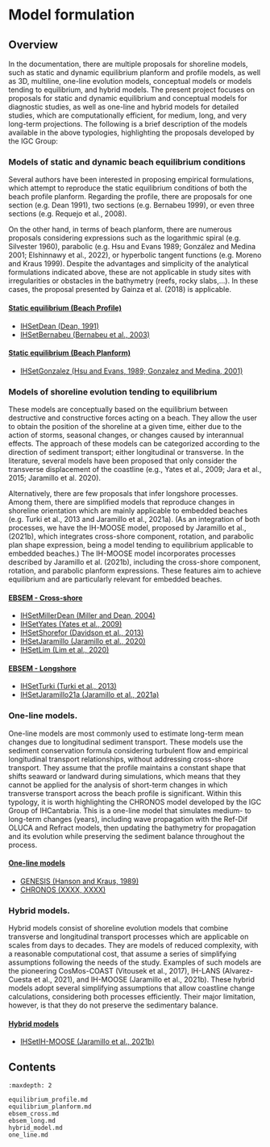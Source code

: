 # Model formulation

## Overview

In the documentation, there are multiple proposals for shoreline models, such as static and dynamic equilibrium planform and profile models, as well as 3D, multiline, one-line evolution models, conceptual models or models tending to equilibrium, and hybrid models. The present project focuses on proposals for static and dynamic equilibrium and conceptual models for diagnostic studies, as well as one-line and hybrid models for detailed studies, which are computationally efficient, for medium, long, and very long-term projections. The following is a brief description of the models available in the above typologies, highlighting the proposals developed by the IGC Group:

### Models of static and dynamic beach equilibrium conditions

Several authors have been interested in proposing empirical formulations, which attempt to reproduce the static equilibrium conditions of both the beach profile planform. Regarding the profile, there are proposals for one section (e.g. Dean 1991), two sections (e.g. Bernabeu 1999), or even three sections (e.g. Requejo et al., 2008).

On the other hand, in terms of beach planform, there are numerous proposals considering expressions such as the logarithmic spiral (e.g. Silvester 1960), parabolic (e.g. Hsu and Evans 1989; González and Medina 2001; Elshinnawy et al., 2022), or hyperbolic tangent functions (e.g. Moreno and Kraus 1999). Despite the advantages and simplicity of the analytical formulations indicated above, these are not applicable in study sites with irregularities or obstacles in the bathymetry (reefs, rocky slabs,...). In these cases, the proposal presented by Gainza et al. (2018) is applicable.

#### [Static equilibrium (Beach Profile)](equilibrium_profile.md#static-equilibrium-beach-profile)
- [IHSetDean (Dean, 1991)](equilibrium_profile.md#ihsetdean-dean-1991)
- [IHSetBernabeu (Bernabeu et al., 2003)](equilibrium_profile.md#ihsetbernabeu-bernabeu-et-al-2003)

#### [Static equilibrium (Beach Planform)](equilibrium_planform.md#static-equilibrium-beach-planform)
- [IHSetGonzalez (Hsu and Evans, 1989; Gonzalez and Medina, 2001)](equilibrium_planform.md#ihsetgonzalez-hsu-and-evans-1989-gonzalez-and-medina-2001)

### Models of shoreline evolution tending to equilibrium

These models are conceptually based on the equilibrium between destructive and constructive forces acting on a beach. They allow the user to obtain the position of the shoreline at a given time, either due to the action of storms, seasonal changes, or changes caused by interannual effects. The approach of these models can be categorized according to the direction of sediment transport; either longitudinal or transverse. In the literature, several models have been proposed that only consider the transverse displacement of the coastline (e.g., Yates et al., 2009; Jara et al., 2015; Jaramillo et al. 2020).

Alternatively, there are few proposals that infer longshore processes. Among them, there are simplified models that reproduce changes in shoreline orientation which are mainly applicable to embedded beaches (e.g. Turki et al., 2013 and Jaramillo et al., 2021a). (As an integration of both processes, we have the IH-MOOSE model, proposed by Jaramillo et al., (2021b), which integrates cross-shore component, rotation, and parabolic plan shape expression, being a model tending to equilibrium applicable to embedded beaches.) 
The IH-MOOSE model incorporates processes described by Jaramillo et al. (2021b), including the cross-shore component, rotation, and parabolic planform expressions. These features aim to achieve equilibrium and are particularly relevant for embedded beaches.

#### [EBSEM - Cross-shore](ebsem_cross.md#equilibrium-based-shoreline-evolution-models-ebsem---cross-shore)
- [IHSetMillerDean (Miller and Dean, 2004)](ebsem_cross.md#ihsetmillerdean-miller-and-dean-2004)
- [IHSetYates (Yates et al., 2009)](ebsem_cross.md#ihsetyates-yates-et-al-2009)
- [IHSetShorefor (Davidson et al., 2013)](ebsem_cross.md#ihsetshorefor-davidson-et-al-2013)
- [IHSetJaramillo (Jaramillo et al., 2020)](ebsem_cross.md#ihsetjaramillo-jaramillo-et-al-2020)
- [IHSetLim (Lim et al., 2020)](ebsem_cross.md#ihsetlim-lim-et-al-2020)

#### [EBSEM - Longshore](ebsem_long.md#equilibrium-based-shoreline-evolution-models-ebsem---longshore)
- [IHSetTurki (Turki et al., 2013)](ebsem_long.md#ihsetturki-turki-et-al-2013)
- [IHSetJaramillo21a (Jaramillo et al., 2021a)](ebsem_long.md#ihsetjaramillo21a-jaramillo-et-al-2021a)


### One-line models.

One-line models are most commonly used to estimate long-term mean changes due to longitudinal sediment transport. These models use the sediment conservation formula considering turbulent flow and empirical longitudinal transport relationships, without addressing cross-shore transport. They assume that the profile maintains a constant shape that shifts seaward or landward during simulations, which means that they cannot be applied for the analysis of short-term changes in which transverse transport across the beach profile is significant. Within this typology, it is worth highlighting the CHRONOS model developed by the IGC Group of IHCantabria. This is a one-line model that simulates medium- to long-term changes (years), including wave propagation with the Ref-Dif OLUCA and Refract models, then updating the bathymetry for propagation and its evolution while preserving the sediment balance throughout the process.


#### [One-line models](one_line.md#one-line-models)
- [GENESIS (Hanson and Kraus, 1989)](one_line.md#genesis-hanson-and-kraus-1989)
- [CHRONOS (XXXX, XXXX)](one_line.md#chronos-xxxx-xxxx)

### Hybrid models.

Hybrid models consist of shoreline evolution models that combine transverse and longitudinal transport processes which are applicable on scales from days to decades. They are models of reduced complexity, with a reasonable computational cost, that assume a series of simplifying assumptions following the needs of the study. Examples of such models are the pioneering CosMos-COAST (Vitousek et al., 2017), IH-LANS (Alvarez-Cuesta et al., 2021), and IH-MOOSE (Jaramillo et al., 2021b). These hybrid models adopt several simplifying assumptions that allow coastline change calculations, considering both processes efficiently. Their major limitation, however, is that they do not preserve the sedimentary balance.

#### [Hybrid models](hybrid_model.md#hybrid-models)
- [IHSetIH-MOOSE (Jaramillo et al., 2021b)](hybrid_model.md#ihsetih-moose-jaramillo-et-al-2021b)


## Contents

```{toctree}
:maxdepth: 2

equilibrium_profile.md
equilibrium_planform.md
ebsem_cross.md
ebsem_long.md
hybrid_model.md
one_line.md